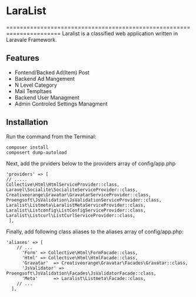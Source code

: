 # LaraList
======================================================================
Laralist is a classified web application written in Laravale Framework.

## Features
* Fontend/Backed Ad(Item) Post
* Backend Ad Mangement
* N Level Category
* Mail Templtaes
* Backend User Managment
* Admin Controled Settings Managment

## Installation
Run the command from the Terminal:
```
composer install
composert dump-autoload
```

Next, add the prviders below to the providers array of config/app.php
```
'providers' => [
// .....
Collective\Html\HtmlServiceProvider::class,
Laravel\Socialite\SocialiteServiceProvider::class,
Creativeorange\Gravatar\GravatarServiceProvider::class,
Proengsoft\JsValidation\JsValidationServiceProvider::class, 
Laralist\Listmeta\LaralistMetaServiceProvider::class, 
Laralist\Listconfig\ListConfigServiceProvider::class,
Laralist\Listcurl\ListCurlServiceProvider::class,
 ],  
```
Finally, add following class aliases to the aliases array of config/app.php:
```
'aliases' => [
    // ...
      'Form' => Collective\Html\FormFacade::class,
      'Html' => Collective\Html\HtmlFacade::class,
      'Gravatar'  => Creativeorange\Gravatar\Facades\Gravatar::class,
      'JsValidator' => Proengsoft\JsValidation\Facades\JsValidatorFacade::class,
      'Meta'      => Laralist\Listmeta\Facade::class, 
    // ...
  ],
